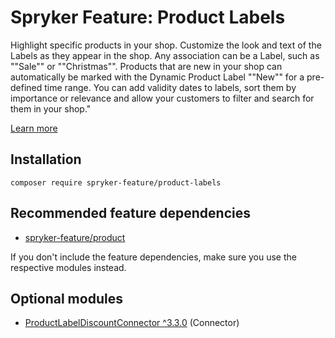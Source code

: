 # Spryker Feature: Product Labels

Highlight specific products in your shop. Customize the look and text of the Labels as they appear in the shop. Any association can be a Label, such as ""Sale"" or ""Christmas"". Products that are new in your shop can automatically be marked with the Dynamic Product Label ""New"" for a pre-defined time range. You can add validity dates to labels, sort them by importance or relevance and allow your customers to filter and search for them in your shop."

[Learn more](https://docs.spryker.com/docs/pbc/all/product-information-management/202307.0/base-shop/feature-overviews/product-labels-feature-overview.html)

## Installation

```
composer require spryker-feature/product-labels
```

## Recommended feature dependencies
- [spryker-feature/product](https://github.com/spryker-feature/product)

If you don't include the feature dependencies, make sure you use the respective modules instead.

## Optional modules
- [ProductLabelDiscountConnector ^3.3.0](https://github.com/spryker/product-label-discount-connector) (Connector)

